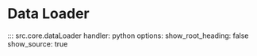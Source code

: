 # Data Loader

::: src.core.dataLoader
    handler: python
    options:
      show_root_heading: false
      show_source: true